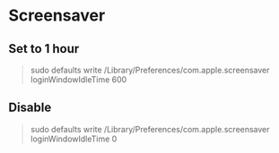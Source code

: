 # Screensaver
## Set to 1 hour
> sudo defaults write /Library/Preferences/com.apple.screensaver loginWindowIdleTime 600

## Disable
> sudo defaults write /Library/Preferences/com.apple.screensaver loginWindowIdleTime 0
